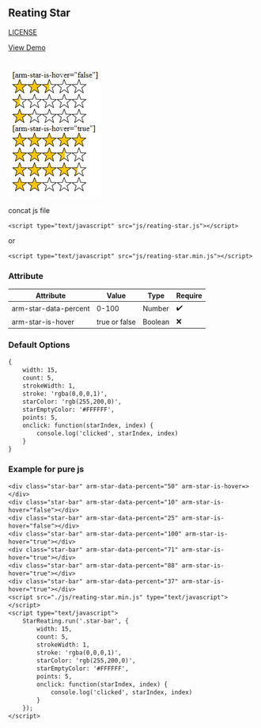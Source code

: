 ## Reating Star

[LICENSE](LICENSE)

[View Demo](https://amurkhoyetsyan.github.io/stars-reating/)

<br/>

<img src="./src/stars-example.gif" title="stars example" />

<br/>

concat js file

    <script type="text/javascript" src="js/reating-star.js"></script>
    
or

    <script type="text/javascript" src="js/reating-star.min.js"></script>
    
    
### Attribute

| Attribute             | Value         | Type    | Require                 |
|-----------------------|---------------|---------| ----------------------- |
| arm-star-data-percent | 0-100         | Number  |    :heavy_check_mark:   |
| arm-star-is-hover     | true or false | Boolean |    :x:                  |


### Default Options

    {
        width: 15,
        count: 5,
        strokeWidth: 1,
        stroke: 'rgba(0,0,0,1)',
        starColor: 'rgb(255,200,0)',
        starEmptyColor: '#FFFFFF',
        points: 5,
        onclick: function(starIndex, index) {
            console.log('clicked', starIndex, index)
        }
    }


### Example for pure js

    <div class="star-bar" arm-star-data-percent="50" arm-star-is-hover=></div>
    <div class="star-bar" arm-star-data-percent="10" arm-star-is-hover="false"></div>
    <div class="star-bar" arm-star-data-percent="25" arm-star-is-hover="false"></div>
    <div class="star-bar" arm-star-data-percent="100" arm-star-is-hover="true"></div>
    <div class="star-bar" arm-star-data-percent="71" arm-star-is-hover="true"></div>
    <div class="star-bar" arm-star-data-percent="88" arm-star-is-hover="true"></div>
    <div class="star-bar" arm-star-data-percent="37" arm-star-is-hover="true"></div>
    <script src="./js/reating-star.min.js" type="text/javascript"></script>
    <script type="text/javascript">
        StarReating.run('.star-bar', {
            width: 15,
            count: 5,
            strokeWidth: 1,
            stroke: 'rgba(0,0,0,1)',
            starColor: 'rgb(255,200,0)',
            starEmptyColor: '#FFFFFF',
            points: 5,
            onclick: function(starIndex, index) {
                console.log('clicked', starIndex, index)
            }
        });
    </script>
